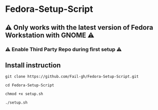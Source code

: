 # Fedora-Setup-Script

## :warning: Only works with the latest version of Fedora Workstation with GNOME :warning:

### :warning: Enable Third Party Repo during first setup :warning:

## Install instruction

```
git clone https://github.com/Fail-gh/Fedora-Setup-Script.git

cd Fedora-Setup-Script

chmod +x setup.sh

./setup.sh
```